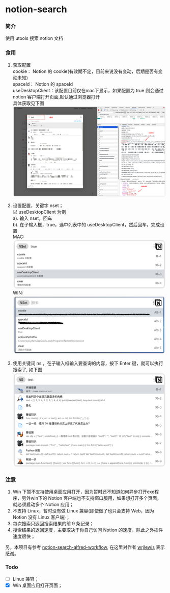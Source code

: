 # notion-search

### 简介
使用 utools 搜索 notion 文档

### 食用
1. 获取配置   
   cookie： Notion 的 cookie(有效期不定，目前来说没有变动，后期是否有变动未知)   
   spaceId： Notion 的 spaceId   
   useDesktopClient：该配置目前仅在mac下显示，如果配置为 true 则会通过 notion 客户端打开页面,默认通过浏览器打开  
   具体获取见下图
   ![](static/setting.png)
   
2. 设置配置，关键字 nset；  
   以 useDesktopClient 为例  
   a). 输入 nset，回车  
   b). 在子输入框，true，选中列表中的 useDesktopClient，然后回车，完成设置  
   MAC:
   ![](static/set.png)
   WIN:
   ![WIN](static/win.png)
   
3. 使用关键词 ns ，在子输入框输入要查询的内容，按下 Enter 键，就可以执行搜索了, 如下图
   ![](static/search.png)


### 注意

1. Win 下暂不支持使用桌面应用打开，因为暂时还不知道如何异步打开exe程序，另外win下的 Notion 客户端也不支持窗口服用，如果想打开多个页面，就必须启动多个 Notion 应用；
2. 不支持 Linux，暂时没有做 Linux 兼容(即使做了也只会支持 Web，因为 Notion 没有 Linux 客户端)；
3. 每次搜索只返回搜索结果的前 9 条记录；
4. 搜索结果的返回速度，主要取决于你自己访问 Notion 的速度，除此之外插件速度很快；


另，本项目有参考 [notion-search-alfred-workflow](https://github.com/wrjlewis/notion-search-alfred-workflow), 在这里对作者 [wrjlewis](https://github.com/wrjlewis) 表示感谢。


### Todo

- [ ] Linux 兼容；
- [x] Win 桌面应用打开页面；